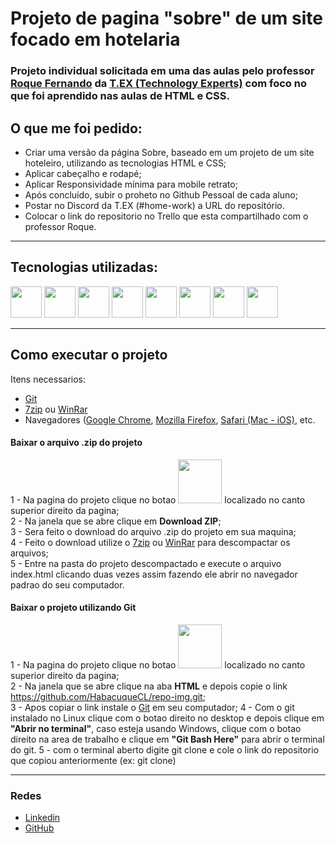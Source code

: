 # Projeto de pagina "sobre" de um site focado em hotelaria

### Projeto individual solicitada em uma das aulas pelo professor <a href="https://www.linkedin.com/in/coach-roque-fernando/">Roque Fernando</a> da <a href="https://texperts.com.br/">T.EX (Technology Experts)</a> com foco no que foi aprendido nas aulas de HTML e CSS.

## O que me foi pedido:

 - Criar uma versão da página Sobre, baseado em um projeto de um site hoteleiro, utilizando as tecnologias HTML e CSS;
 - Aplicar cabeçalho e rodapé;
 - Aplicar Responsividade mínima para mobile retrato;
 - Após concluído, subir o proheto no Github Pessoal de cada aluno;
 - Postar no Discord da T.EX (#home-work) a URL do repositório.
 - Colocar o link do repositorio no Trello que esta compartilhado com o professor Roque.

 ---

## Tecnologias utilizadas:

<a href="https://www.w3schools.com/html/"><img width="50px" src="https://user-images.githubusercontent.com/76459904/212593847-a31e854c-2395-4c2e-89ea-2d62c59abd4a.png"></a>
<a href="https://www.w3schools.com/css/"><img width="50px" src="https://user-images.githubusercontent.com/76459904/212593901-589ac54b-fd0e-4a96-a16e-774cf694f820.png"></a>
<a href="https://www.google.com/chrome/"><img width="50px" src="https://user-images.githubusercontent.com/76459904/212595207-18e0d906-9a36-42be-8c94-ae36ff12fab9.png"></a>
<a href="https://code.visualstudio.com/"><img width="50px" src="https://user-images.githubusercontent.com/76459904/212594408-2af4c35e-0bb1-4e90-a0bd-4451bf06757b.png"></a>
<a href="https://trello.com/"><img width="50px" src="https://user-images.githubusercontent.com/76459904/212593721-97302676-edcc-4516-97a3-52a6a0012c83.png"></a>
<a href="https://git-scm.com/"><img width="50px" src="https://user-images.githubusercontent.com/76459904/212594181-cdc0e838-f75c-445a-83df-81e1bc964259.png"></a>
<a href="https://github.com/"><img width="50px" src="https://user-images.githubusercontent.com/76459904/212594287-95674d16-9a60-459c-b8dc-579a80b89d37.png"></a>
<a href="https://www.gimp.org/"><img width="50px" src="https://user-images.githubusercontent.com/76459904/212592902-257ea65d-5284-4240-9fe4-ba82c14c88a6.png"></a>

 ---
 
 ## Como executar o projeto
 
 Itens necessarios:
  - <a href="https://git-scm.com/downloads">Git</a> 
  - <a href="https://www.7-zip.org/download.html">7zip</a> ou <a href="https://www.win-rar.com/download.html?&L=0">WinRar</a>
  - Navegadores (<a href="https://www.google.com/chrome/?brand=CHBD&brand=CHBD&gclid=Cj0KCQiAiJSeBhCCARIsAHnAzT9jr_q7d-drScf3drryXzc7vCJutmgOVQ8NWf80KS_nmJS685BL7mkaAmb7EALw_wcB&gclsrc=aw.ds">Google Chrome</a>, <a href="https://www.mozilla.org/pt-BR/firefox/new/">Mozilla Firefox</a>, <a href="https://support.apple.com/pt_BR/downloads/safari">Safari (Mac - iOS)</a>, etc.
 
 #### Baixar o arquivo .zip do projeto
 
 1 - Na pagina do projeto clique no botao <img src="https://user-images.githubusercontent.com/76459904/212737801-b701edb2-895a-4859-b5cc-c0092142cf0c.png" width="70px"> localizado no canto superior direito da pagina;</br>
 2 - Na janela que se abre clique em <strong>Download ZIP</strong>; </br>
 3 - Sera feito o download do arquivo .zip do projeto em sua maquina; </br>
 4 - Feito o download utilize o <a href="https://www.7-zip.org/download.html">7zip</a> ou <a href="https://www.win-rar.com/download.html?&L=0">WinRar</a> para descompactar os arquivos; </br>
 5 - Entre na pasta do projeto descompactado e execute o arquivo index.html clicando duas vezes assim fazendo ele abrir no navegador padrao do seu computador.
 
 #### Baixar o projeto utilizando Git
 
 1 - Na pagina do projeto clique no botao <img src="https://user-images.githubusercontent.com/76459904/212737801-b701edb2-895a-4859-b5cc-c0092142cf0c.png" width="70px"> localizado no canto superior direito da pagina;</br>
 2 - Na janela que se abre clique na aba <strong>HTML</strong> e depois copie o link https://github.com/HabacuqueCL/repo-img.git; </br>
 3 - Apos copiar o link instale o <a href="https://git-scm.com/downloads">Git</a> em seu computador;
 4 - Com o git instalado no Linux clique com o botao direito no desktop e depois clique em <strong>"Abrir no terminal"</strong>, caso esteja usando Windows, clique com o botao direito na area de trabalho e clique em <strong>"Git Bash Here"</strong> para abrir o terminal do git.
 5 - com o terminal aberto digite git clone e cole o link do repositorio que copiou anteriormente (ex: git clone)
 
 ---
 
### Redes
 
 - <a href="https://www.linkedin.com/in/habacuque-cavalcante-a0930ba9/">Linkedin</a>
 - <a href="https://github.com/HabacuqueCL">GitHub</a>
